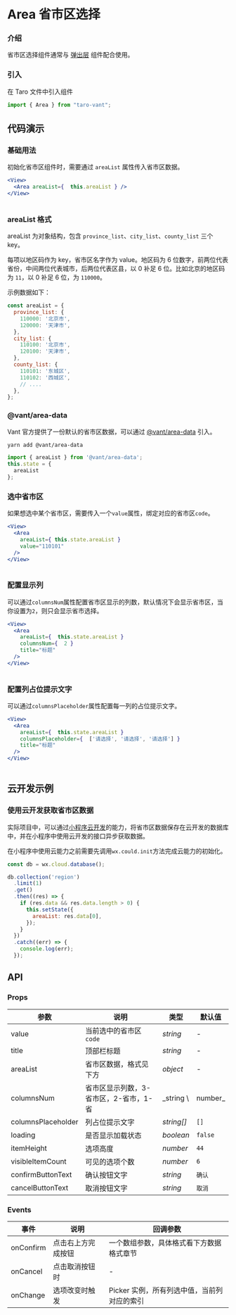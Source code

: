 # Area 省市区选择

### 介绍

省市区选择组件通常与 [弹出层](#/popup) 组件配合使用。

### 引入

在 Taro 文件中引入组件

```js
import { Area } from "taro-vant"; 
```

## 代码演示

### 基础用法

初始化省市区组件时，需要通过 `areaList` 属性传入省市区数据。

```jsx
<View>
  <Area areaList={  this.areaList } />
</View>
 
```

### areaList 格式

areaList 为对象结构，包含 `province_list`、`city_list`、`county_list` 三个 key。

每项以地区码作为 key，省市区名字作为 value。地区码为 6 位数字，前两位代表省份，中间两位代表城市，后两位代表区县，以 0 补足 6 位。比如北京的地区码为 `11`，以 0 补足 6 位，为 `110000`。

示例数据如下：

```js
const areaList = {
  province_list: {
    110000: '北京市',
    120000: '天津市',
  },
  city_list: {
    110100: '北京市',
    120100: '天津市',
  },
  county_list: {
    110101: '东城区',
    110102: '西城区',
    // ....
  },
};
```

### @vant/area-data

Vant 官方提供了一份默认的省市区数据，可以通过 [@vant/area-data](https://github.com/youzan/vant/tree/dev/packages/vant-area-data) 引入。

```bash
yarn add @vant/area-data
```

```js
import { areaList } from '@vant/area-data';
this.state = {
  areaList
}; 
```

### 选中省市区

如果想选中某个省市区，需要传入一个`value`属性，绑定对应的省市区`code`。

```jsx
<View>
  <Area
    areaList={ this.state.areaList }
    value="110101"
  />
</View>
 
```

### 配置显示列

可以通过`columnsNum`属性配置省市区显示的列数，默认情况下会显示省市区，当你设置为`2`，则只会显示省市选择。

```jsx
<View>
  <Area
    areaList={  this.state.areaList }
    columnsNum={  2 }
    title="标题"
  />
</View>
 
```

### 配置列占位提示文字

可以通过`columnsPlaceholder`属性配置每一列的占位提示文字。

```jsx
<View>
  <Area
    areaList={  this.state.areaList }
    columnsPlaceholder={  ['请选择', '请选择', '请选择'] }
    title="标题"
  />
</View>
 
```

## 云开发示例

### 使用云开发获取省市区数据

实际项目中，可以通过[小程序云开发](https://developers.weixin.qq.com/miniprogram/dev/wxcloud/basis/gettingStarted.html)的能力，将省市区数据保存在云开发的数据库中，并在小程序中使用云开发的接口异步获取数据。

在小程序中使用云能力之前需要先调用`wx.could.init`方法完成云能力的初始化。

```js
const db = wx.cloud.database();

db.collection('region')
  .limit(1)
  .get()
  .then((res) => {
    if (res.data && res.data.length > 0) {
      this.setState({
        areaList: res.data[0],
      });
    }
  })
  .catch((err) => {
    console.log(err);
  });
```

## API

### Props

| 参数                 | 说明                     | 类型         | 默认值     |
|--------------------|------------------------|------------|---------|
| value              | 当前选中的省市区`code`         | _string_   | -       |
| title              | 顶部栏标题                  | _string_   | -       |
| areaList           | 省市区数据，格式见下方            | _object_   | -       |
| columnsNum         | 省市区显示列数，3-省市区，2-省市，1-省 | _string \  | number_ | `3` |
| columnsPlaceholder | 列占位提示文字                | _string[]_ | `[]`    |
| loading            | 是否显示加载状态               | _boolean_  | `false` |
| itemHeight         | 选项高度                   | _number_   | `44`    |
| visibleItemCount   | 可见的选项个数                | _number_   | `6`     |
| confirmButtonText  | 确认按钮文字                 | _string_   | `确认`    |
| cancelButtonText   | 取消按钮文字                 | _string_   | `取消`    |

### Events

| 事件        | 说明        | 回调参数                      |
|-----------|-----------|---------------------------|
| onConfirm | 点击右上方完成按钮 | 一个数组参数，具体格式看下方数据格式章节      |
| onCancel  | 点击取消按钮时   | -                         |
| onChange  | 选项改变时触发   | Picker 实例，所有列选中值，当前列对应的索引 |

